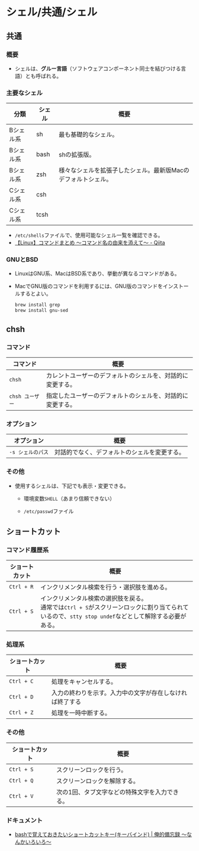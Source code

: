 # シェル/共通/シェル

## 共通

### 概要

- シェルは、**グルー言語**（ソフトウェアコンポーネント同士を結びつける言語）とも呼ばれる。

### 主要なシェル

| 分類      | シェル | 概要                                                         |
| --------- | ------ | ------------------------------------------------------------ |
| Bシェル系 | sh     | 最も基礎的なシェル。                                         |
| Bシェル系 | bash   | shの拡張版。                                                 |
| Bシェル系 | zsh    | 様々なシェルを拡張子したシェル。最新版Macのデフォルトシェル。 |
| Cシェル系 | csh    |                                                              |
| Cシェル系 | tcsh   |                                                              |

- `/etc/shells`ファイルで、使用可能なシェル一覧を確認できる。
- [【Linux】コマンドまとめ 〜コマンド名の由来を添えて〜 - Qiita](https://qiita.com/taji-taji/items/0b4bcccf097371bc143c)

### GNUとBSD

- LinuxはGNU系、MacはBSD系であり、挙動が異なるコマンドがある。

- MacでGNU版のコマンドを利用するには、GNU版のコマンドをインストールするとよい。

  ```bash
  brew install grep
  brew install gnu-sed
  ```

## chsh

### コマンド

|コマンド|概要|
|---|---|
|`chsh`|カレントユーザーのデフォルトのシェルを、対話的に変更する。|
|`chsh ユーザー`|指定したユーザーのデフォルトのシェルを、対話的に変更する。|

### オプション

| オプション        | 概要                                         |
| ----------------- | -------------------------------------------- |
| `-s シェルのパス` | 対話的でなく、デフォルトのシェルを変更する。 |

### その他

- 使用するシェルは、下記でも表示・変更できる。
  - 環境変数`SHELL`（あまり信頼できない）

  - `/etc/passwd`ファイル

## ショートカット

### コマンド履歴系

| ショートカット | 概要                                                         |
| -------------- | ------------------------------------------------------------ |
| `Ctrl + R`     | インクリメンタル検索を行う・選択肢を進める。                 |
| `Ctrl + S`     | インクリメンタル検索の選択肢を戻る。<br />通常では`Ctrl + S`がスクリーンロックに割り当てられているので、`stty stop undef`などとして解除する必要がある。 |

### 処理系

| ショートカット | 概要                                                     |
| -------------- | -------------------------------------------------------- |
| `Ctrl + C`     | 処理をキャンセルする。                                   |
| `Ctrl + D`     | 入力の終わりを示す。入力中の文字が存在しなければ終了する |
| `Ctrl + Z`     | 処理を一時中断する。                                     |

### その他

| ショートカット | 概要                                          |
| -------------- | --------------------------------------------- |
| `Ctrl + S`     | スクリーンロックを行う。                      |
| `Ctrl + Q`     | スクリーンロックを解除する。                  |
| `Ctrl + V`     | 次の1回、タブ文字などの特殊文字を入力できる。 |

### ドキュメント

- [bashで覚えておきたいショートカットキー(キーバインド) | 俺的備忘録 〜なんかいろいろ〜](https://orebibou.com/ja/home/201506/20150629_001/)
